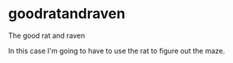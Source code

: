 goodratandraven
===============

The good rat and raven

In this case I'm going to have to use the rat to figure out the maze.